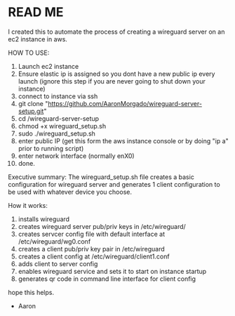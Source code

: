 # READ ME
I created this to automate the process of creating a wireguard server on an ec2 instance in aws.

HOW TO USE:
1. Launch ec2 instance
2. Ensure elastic ip is assigned so you dont have a new public ip every launch (ignore this step if you are never going to shut down your instance)
3. connect to instance via ssh
4. git clone "https://github.com/AaronMorgado/wireguard-server-setup.git"
5. cd /wireguard-server-setup
6. chmod +x wireguard_setup.sh
7. sudo ./wireguard_setup.sh
8. enter public IP (get this form the aws instance console or by doing "ip a" prior to running script)
9. enter network interface (normally enX0)
10. done.

Executive summary:
The wireguard_setup.sh file creates a basic configuration for wireguard server and generates 1 client configuration to be used with whatever device you choose.

How it works:
1. installs wireguard
2. creates wireguard server pub/priv keys in /etc/wireguard/
3. creates servcer config file with default interface at /etc/wireguard/wg0.conf
4. creates a client pub/priv key pair in /etc/wireguard
5. creates a client config at /etc/wireguard/client1.conf
6. adds client to server config
7. enables wireguard service and sets it to start on instance startup
8. generates qr code in command line interface for client config

hope this helps.

- Aaron

